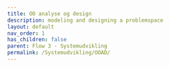 ```yaml
---
title: OO analyse og design
description: modeling and designing a problemspace
layout: default
nav_order: 1
has_children: false
parent: Flow 3 - Systemudvikling
permalink: /Systemudvikling/OOAD/
---
```


<!--
# OO analyse og design
Rytmen er en smule anderledes i denne uge. Der er fysisk fremmøde tirsdag og tilgengæld er der ingen øvelser på torsdag. 
Fredag har vi derfor ikke review, men går i gang med at kode.

**NB!** Din mødestabilitet er ekstra vigtig i de næste to uger, da vi skal kode et system sammen. Hvis du ikke er med hver dag, vil du få svært ved at komme ind i det hele igen.

Formålet med analysen, er at nå frem til et statisk(hvilke klasser skal vi bruge?) og et dynamisk design(Hvilke metoder skal der være og hvordan skal de kommunikere?)

[Læringsmål for ugen](./learningobjectives.md)


# Mandag
Vi foretager objektanalyse på kundekrav til Matadorspillet og tegner en domænemodel.

Senere vil domænemodellen udvikle sig til et klassediagram og fungere som en slags aftaledokument i implementeringsfasen.

#### Projektmål:
-Fælles forståelse og vokabular for entiteterne i systemet.


### Forberedelse

- [GeeksForGeeks:object oriented analysis and design](https://www.geeksforgeeks.org/object-oriented-analysis-and-design/)
- [PlantUML.com: domænemodeller](https://plantuml.com/object-diagram)
- [læs Kundekrav](https://github.com/Dat1Cphbusiness/MonopolyF24/wiki/Funktionelle-krav)

### Aflevering
[Upload gruppens domænemodel]()

# Tirsdag
**NB!** Fysisk fremmøde

 - Vi skal blive enige om en domænemodel og se hvordan man kommer fra domænemodel til klassediagram
For at nå frem til det dynamiske design, skal vi bryde opgaven mere ned. Enter Use cases!
Den systemansvarlige har skrevet nogle på forhånd, som vi skal kigge nærmere på.

- Vi tyvstarter med at starte projektet op.

#### Projektmål: 
- Fælles forståelse for det hvordan systemet skal opføre sig.
- Finde kode vi kan genbruge, og tilpasse den, så den adlyder usecase 1 og 2.

### Forberedelse
[læs use cases: (ready on tuesday)](https://github.com/tessG/Monopoly24/wiki/Use%E2%80%90cases)

# Onsdag
Vi har etableret vores projektkode med noget genbrugt kode som har to ting, vi skal bruge: mekanismer til _datapersistens_ og _brugerdialog_.

Men koden skal refaktoreres og justeres lidt.

# Torsdag
Kontoret er tomt, alle arbejder hjemme.

# Fredag
Vi skal i mål med sprint3 (uc2: registerPlayers)

Bygge game loop: mekanisme til at skifte mellem spillere.

Igang med at bygge spillepladen

#### Projektmål:
- Vi har fundamentet til et turbaseret spil.
- vi har en spilleplade.
-->